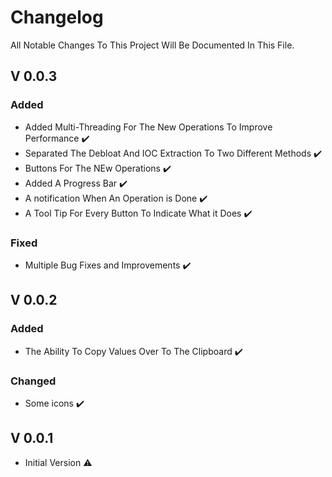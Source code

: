 # Changelog

All Notable Changes To This Project Will Be Documented In This File.

## V 0.0.3

### Added

* Added Multi-Threading For The New Operations To Improve Performance :heavy_check_mark:
* Separated The Debloat And IOC Extraction To Two Different Methods :heavy_check_mark:
* Buttons For The NEw Operations :heavy_check_mark:
* Added A Progress Bar :heavy_check_mark:
* A notification When An Operation is Done :heavy_check_mark:
* A Tool Tip For Every Button To Indicate What it Does :heavy_check_mark:

### Fixed

* Multiple Bug Fixes and Improvements :heavy_check_mark:

## V 0.0.2

### Added

* The Ability To Copy Values Over To The Clipboard :heavy_check_mark:

### Changed

* Some icons :heavy_check_mark:

## V 0.0.1

* Initial Version :warning:

